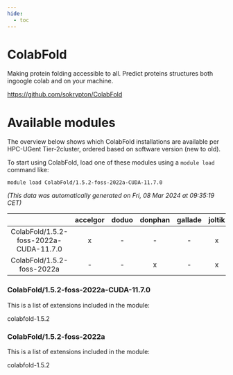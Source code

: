 ```yaml
---
hide:
  - toc
---
```


ColabFold
=========


Making protein folding accessible to all. Predict proteins structures both ingoogle colab and on your machine.

https://github.com/sokrypton/ColabFold
# Available modules


The overview below shows which ColabFold installations are available per HPC-UGent Tier-2cluster, ordered based on software version (new to old).

To start using ColabFold, load one of these modules using a `module load` command like:

```shell
module load ColabFold/1.5.2-foss-2022a-CUDA-11.7.0
```

*(This data was automatically generated on Fri, 08 Mar 2024 at 09:35:19 CET)*  

| |accelgor|doduo|donphan|gallade|joltik|skitty|
| :---: | :---: | :---: | :---: | :---: | :---: | :---: |
|ColabFold/1.5.2-foss-2022a-CUDA-11.7.0|x|-|-|-|x|-|
|ColabFold/1.5.2-foss-2022a|-|-|x|-|x|-|


### ColabFold/1.5.2-foss-2022a-CUDA-11.7.0

This is a list of extensions included in the module:

colabfold-1.5.2

### ColabFold/1.5.2-foss-2022a

This is a list of extensions included in the module:

colabfold-1.5.2